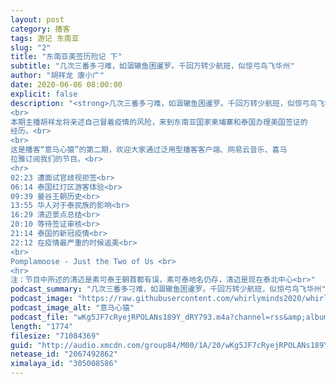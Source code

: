 ```yaml
---
layout: post
category: 播客
tags: 游记 东南亚
slug: "2"
title: "东南亚美签历险记 下"
subtitle: "几次三番多刁难，如涸辙鱼困暹罗。千回万转少航班，似惊弓鸟飞华州"
author: "胡祥龙 康小广"
date: 2020-06-06 08:00:00 
explicit: false
description: "<strong>几次三番多刁难，如涸辙鱼困暹罗。千回万转少航班，似惊弓鸟飞华州。</strong><br>
<br>
本期主播胡祥龙将亲述自己冒着疫情的风险，来到东南亚国家柬埔寨和泰国办理美国签证的
经历。<br>
<br>
这是播客“意马心猿”的第二期，欢迎大家通过泛用型播客客户端、网易云音乐、喜马
拉雅订阅我们的节目。<br>
<hr>
02:23 遭面试官歧视拒签<br>
06:14 泰国红灯区游客体验<br>
09:39 曼谷王朝历史<br>
13:55 华人对于泰民族的影响<br>
16:29 清迈景点总结<br>
20:10 等待签证审核<br>
21:14 泰国的新冠疫情<br>
22:12 在疫情最严重的时候返美<br>
<br>
Pomplamoose - Just the Two of Us <br>
<hr>
注：节目中所述的清迈是素可泰王朝首都有误，素可泰地名仍存，清迈是现在泰北中心<br>"
podcast_summary: "几次三番多刁难，如涸辙鱼困暹罗。千回万转少航班，似惊弓鸟飞华州"
podcast_image: "https://raw.githubusercontent.com/whirlyminds2020/whirlyminds2020.github.io/master/assets/images/logo.png"
podcast_image_alt: "意马心猿"
podcast_file: "wKg5JF7cRyejRPOLANs189Y_dRY793.m4a?channel=rss&amp;album_id=38372946&amp;track_id=305008586&amp;uid=237932474&amp;jt=http://audio.xmcdn.com/group84/M00/1A/20/wKg5JF7cRyejRPOLANs189Y_dRY793.m4a"
length: "1774"
filesize: "71084369"
guid: "http://audio.xmcdn.com/group84/M00/1A/20/wKg5JF7cRyejRPOLANs189Y_dRY793.m4a"
netease_id: "2067492862"
ximalaya_id: "305008586"
---
```

